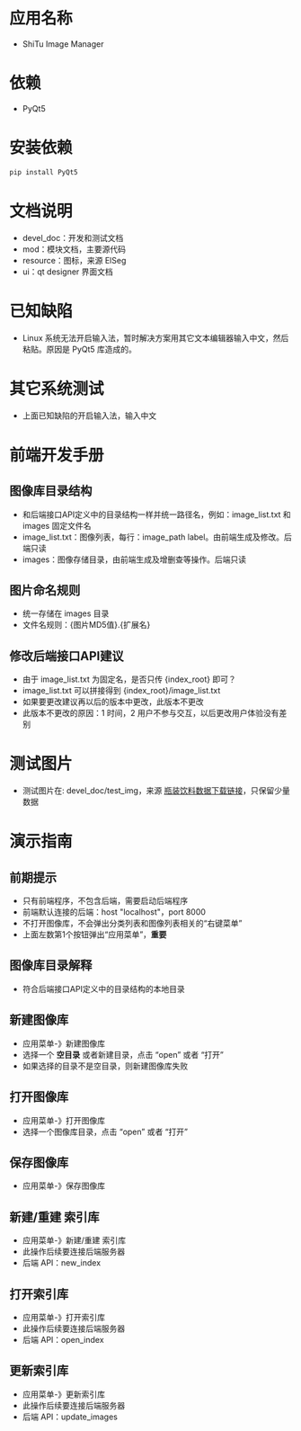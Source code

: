 # 应用名称

- ShiTu Image Manager

# 依赖

- PyQt5

# 安装依赖

```bash
pip install PyQt5
```

# 文档说明

- devel_doc：开发和测试文档
- mod：模块文档，主要源代码
- resource：图标，来源 ElSeg
- ui：qt designer 界面文档

# 已知缺陷

- Linux 系统无法开启输入法，暂时解决方案用其它文本编辑器输入中文，然后粘贴。原因是 PyQt5 库造成的。

# 其它系统测试

- 上面已知缺陷的开启输入法，输入中文

# 前端开发手册

## 图像库目录结构

- 和后端接口API定义中的目录结构一样并统一路径名，例如：image_list.txt 和 images 固定文件名
- image_list.txt：图像列表，每行：image_path label。由前端生成及修改。后端只读
- images：图像存储目录，由前端生成及增删查等操作。后端只读

## 图片命名规则

- 统一存储在 images 目录
- 文件名规则：{图片MD5值}.{扩展名}

## 修改后端接口API建议

- 由于 image_list.txt 为固定名，是否只传 {index_root} 即可？
- image_list.txt 可以拼接得到 {index_root}/image_list.txt
- 如果要更改建议再以后的版本中更改，此版本不更改
- 此版本不更改的原因：1 时间，2 用户不参与交互，以后更改用户体验没有差别

# 测试图片

- 测试图片在: devel_doc/test_img，来源 [瓶装饮料数据下载链接](https://paddle-imagenet-models-name.bj.bcebos.com/dygraph/rec/data/drink_dataset_v1.0.tar)，只保留少量数据

# 演示指南

## 前期提示

- 只有前端程序，不包含后端，需要启动后端程序
- 前端默认连接的后端：host "localhost"，port 8000
- 不打开图像库，不会弹出分类列表和图像列表相关的“右键菜单”
- 上面左数第1个按钮弹出“应用菜单”，**重要**

## 图像库目录解释

- 符合后端接口API定义中的目录结构的本地目录

## 新建图像库

- 应用菜单-》新建图像库
- 选择一个 **空目录** 或者新建目录，点击 “open” 或者 “打开”
- 如果选择的目录不是空目录，则新建图像库失败

## 打开图像库

- 应用菜单-》打开图像库
- 选择一个图像库目录，点击 “open” 或者 “打开”

## 保存图像库

- 应用菜单-》保存图像库

## 新建/重建 索引库

- 应用菜单-》新建/重建 索引库
- 此操作后续要连接后端服务器
- 后端 API：new_index

## 打开索引库

- 应用菜单-》打开索引库
- 此操作后续要连接后端服务器
- 后端 API：open_index

## 更新索引库

- 应用菜单-》更新索引库
- 此操作后续要连接后端服务器
- 后端 API：update_images
